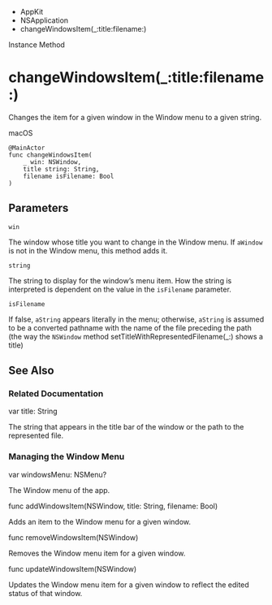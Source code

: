 

- AppKit
- NSApplication
-  changeWindowsItem(\_:title:filename:) 

Instance Method

# changeWindowsItem(\_:title:filename:)

Changes the item for a given window in the Window menu to a given string.

macOS

``` source
@MainActor
func changeWindowsItem(
    _ win: NSWindow,
    title string: String,
    filename isFilename: Bool
)
```

## Parameters 

`win`  

The window whose title you want to change in the Window menu. If `aWindow` is not in the Window menu, this method adds it.

`string`  

The string to display for the window’s menu item. How the string is interpreted is dependent on the value in the `isFilename` parameter.

`isFilename`  

If false, `aString` appears literally in the menu; otherwise, `aString` is assumed to be a converted pathname with the name of the file preceding the path (the way the `NSWindow` method setTitleWithRepresentedFilename(_:) shows a title)

## See Also

### Related Documentation

var title: String

The string that appears in the title bar of the window or the path to the represented file.

### Managing the Window Menu

var windowsMenu: NSMenu?

The Window menu of the app.

func addWindowsItem(NSWindow, title: String, filename: Bool)

Adds an item to the Window menu for a given window.

func removeWindowsItem(NSWindow)

Removes the Window menu item for a given window.

func updateWindowsItem(NSWindow)

Updates the Window menu item for a given window to reflect the edited status of that window.

